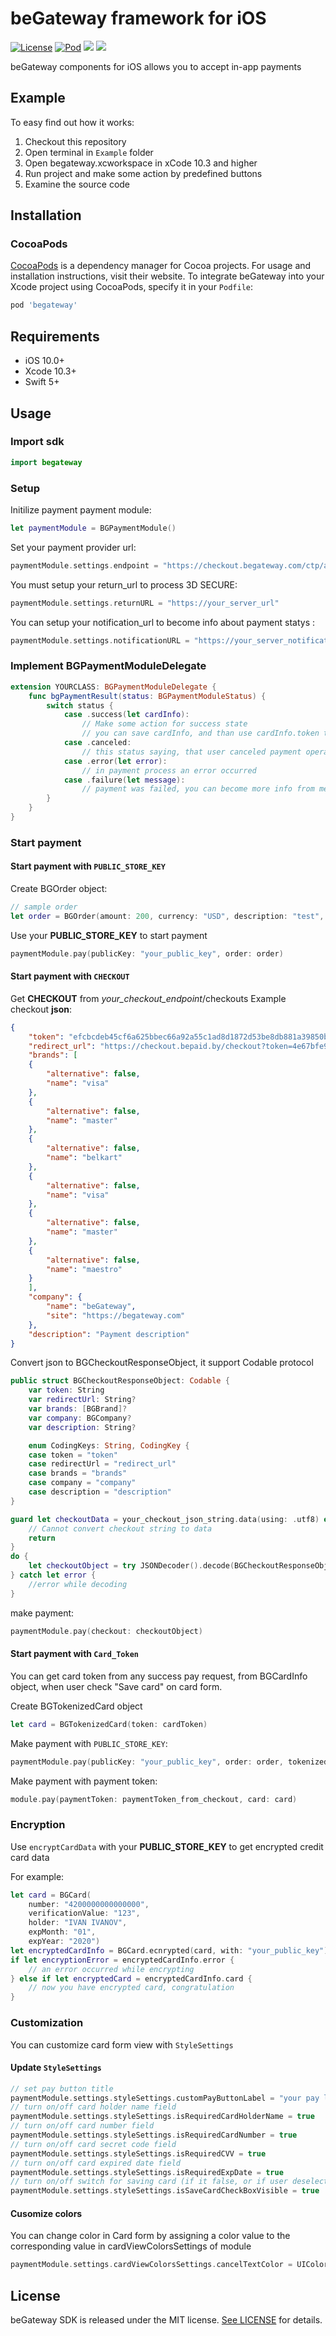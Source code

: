 # beGateway framework for iOS
[![License](https://img.shields.io/github/license/begateway/begateway-ios-sdk?label=License)](https://github.com/begateway/begateway-ios-sdk/blob/master/LICENSE) [![Pod](https://img.shields.io/badge/pod-v1.04-blue)](https://github.com/begateway/begateway-ios-sdk) ![](https://img.shields.io/badge/platform-iOS-lightgrey) ![](https://img.shields.io/badge/Swift-5.0-green)

beGateway components for iOS allows you to accept in-app payments

## Example
To easy find out how it works:
1) Checkout this repository
2) Open terminal in `Example` folder
3) Open begateway.xcworkspace  in xCode 10.3 and higher
4) Run project and make some action by predefined buttons
5) Examine the source code

## Installation
### CocoaPods
[CocoaPods](https://cocoapods.org) is a dependency manager for Cocoa projects. For usage and installation instructions, visit their website. To integrate beGateway into your Xcode project using CocoaPods, specify it in your `Podfile`:

```ruby
pod 'begateway'
```
## Requirements
* iOS 10.0+
* Xcode 10.3+
* Swift 5+

## Usage
### Import sdk
```swift
import begateway
```
### Setup
Initilize payment payment module:
```swift
let paymentModule = BGPaymentModule()
```
Set your payment provider url:
```swift
paymentModule.settings.endpoint = "https://checkout.begateway.com/ctp/api"
```
You must setup your return_url to process 3D SECURE:
```swift
paymentModule.settings.returnURL = "https://your_server_url"
```
You can setup your notification_url to become info about payment statys :
```swift
paymentModule.settings.notificationURL = "https://your_server_notifications_url"
```
### Implement BGPaymentModuleDelegate
```swift
extension YOURCLASS: BGPaymentModuleDelegate {
    func bgPaymentResult(status: BGPaymentModuleStatus) {
        switch status {
            case .success(let cardInfo):
                // Make some action for success state
                // you can save cardInfo, and than use cardInfo.token to make payment by card token
            case .canceled:
                // this status saying, that user canceled payment operation
            case .error(let error):
                // in payment process an error occurred
            case .failure(let message):
                // payment was failed, you can become more info from message, but somethimes it can be empty
        }
    }
}
```
### Start payment 
#### Start payment with `PUBLIC_STORE_KEY`

Create BGOrder object:
```swift
// sample order
let order = BGOrder(amount: 200, currency: "USD", description: "test", trackingId: "my_custom_variable")
```
Use your <b>PUBLIC_STORE_KEY</b> to start payment
```swift
paymentModule.pay(publicKey: "your_public_key", order: order)
```
#### Start payment with `CHECKOUT`

Get <b>CHECKOUT</b> from <i>your_checkout_endpoint</i>/checkouts
Example checkout <b>json</b>:
```json
{
    "token": "efcbcdeb45cf6a625bbec66a92a55c1ad8d1872d53be8db881a39850b1333dcc",
    "redirect_url": "https://checkout.bepaid.by/checkout?token=4e67bfe907e52c1392a417b5e50b00d3cf92683af4743c127ea27612bd1faa75",
    "brands": [
    {
        "alternative": false,
        "name": "visa"
    },
    {
        "alternative": false,
        "name": "master"
    },
    {
        "alternative": false,
        "name": "belkart"
    },
    {
        "alternative": false,
        "name": "visa"
    },
    {
        "alternative": false,
        "name": "master"
    },
    {
        "alternative": false,
        "name": "maestro"
    }
    ],
    "company": {
        "name": "beGateway",
        "site": "https://begateway.com"
    },
    "description": "Payment description"
}
```
Convert json to BGCheckoutResponseObject, it support Codable protocol
```swift
public struct BGCheckoutResponseObject: Codable {
    var token: String
    var redirectUrl: String?
    var brands: [BGBrand]?
    var company: BGCompany?
    var description: String?

    enum CodingKeys: String, CodingKey {
    case token = "token"
    case redirectUrl = "redirect_url"
    case brands = "brands"
    case company = "company"
    case description = "description"
}
```
```swift
guard let checkoutData = your_checkout_json_string.data(using: .utf8) else {
    // Cannot convert checkout string to data
    return
}
do {
    let checkoutObject = try JSONDecoder().decode(BGCheckoutResponseObject.self, from: checkoutData)
} catch let error {
    //error while decoding
}
```
make payment:
```swift
paymentModule.pay(checkout: checkoutObject)
```
#### Start payment  with  `Card_Token`

You can get card token from any success pay request, from BGCardInfo object, when user check "Save card" on card form.

Create BGTokenizedCard object
```swift
let card = BGTokenizedCard(token: cardToken)
```
Make payment with `PUBLIC_STORE_KEY`:
```swift
paymentModule.pay(publicKey: "your_public_key", order: order, tokenizedCard: card)
```
Make payment with payment token:
```swift
module.pay(paymentToken: paymentToken_from_checkout, card: card)
```

### Encryption
Use `encryptCardData` with your <b>PUBLIC_STORE_KEY</b> to get encrypted credit card data

For example:
```swift
let card = BGCard(
    number: "4200000000000000", 
    verificationValue: "123", 
    holder: "IVAN IVANOV", 
    expMonth: "01", 
    expYear: "2020")
let encryptedCardInfo = BGCard.ecnrypted(card, with: "your_public_key")
if let encryptionError = encryptedCardInfo.error {
    // an error occurred while encrypting
} else if let encryptedCard = encryptedCardInfo.card {
    // now you have encrypted card, congratulation
}
```

### Customization
You can customize card form view with `StyleSettings`

#### Update `StyleSettings`
```swift
// set pay button title
paymentModule.settings.styleSettings.customPayButtonLabel = "your pay label text"
// turn on/off card holder name field
paymentModule.settings.styleSettings.isRequiredCardHolderName = true 
// turn on/off card number field
paymentModule.settings.styleSettings.isRequiredCardNumber = true
// turn on/off card secret code field
paymentModule.settings.styleSettings.isRequiredCVV = true
// turn on/off card expired date field
paymentModule.settings.styleSettings.isRequiredExpDate = true
// turn on/off switch for saving card (if it false, or if user deselect it, you become nil BGCard object in success)
paymentModule.settings.styleSettings.isSaveCardCheckBoxVisible = true
```
#### Cusomize colors
You can change color in Card form by assigning a color value to the corresponding value in cardViewColorsSettings of module
```swift
paymentModule.settings.cardViewColorsSettings.cancelTextColor = UIColor
``` 

## License

beGateway SDK is released under the MIT license. [See LICENSE](https://github.com/begateway/begateway-ios-sdk/blob/master/LICENSE) for details.
